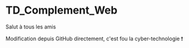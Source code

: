 # TD_Complement_Web
Salut à tous les amis

Modification depuis GitHub directement, c'est fou la cyber-technologie ❗
